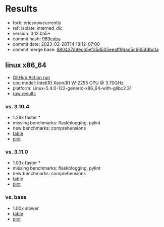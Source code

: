 # Results

- fork: ericsnowcurrently
- ref: isolate_interned_dic
- version: 3.12.0a5+
- commit hash: [969caba](https://github.com/ericsnowcurrently/cpython/commit/969caba)
- commit date: 2023-02-28T14:18:12-07:00
- commit merge base: [880437d4ec65ef35d505eeaff9dad5c6654dbc1a](https://github.com/ericsnowcurrently/cpython/commit/880437d4ec65ef35d505eeaff9dad5c6654dbc1a)

## linux x86_64

- [GitHub Action run](https://github.com/faster-cpython/benchmarking/actions/runs/4326338582)
- cpu model: Intel(R) Xeon(R) W-2255 CPU @ 3.70GHz
- platform: Linux-5.4.0-122-generic-x86_64-with-glibc2.31
- [raw results](bm-20230228-linux-x86_64-ericsnowcurrently-isolate_interned_dic-3.12.0a5%2B-969caba.json)

### vs. 3.10.4

- 1.28x faster \*
- missing benchmarks: flaskblogging, pylint
- new benchmarks: comprehensions
- [table](bm-20230228-linux-x86_64-ericsnowcurrently-isolate_interned_dic-3.12.0a5%2B-969caba-vs-3.10.4.md)
- [plot](bm-20230228-linux-x86_64-ericsnowcurrently-isolate_interned_dic-3.12.0a5%2B-969caba-vs-3.10.4.png)

### vs. 3.11.0

- 1.03x faster \*
- missing benchmarks: flaskblogging, pylint
- new benchmarks: comprehensions
- [table](bm-20230228-linux-x86_64-ericsnowcurrently-isolate_interned_dic-3.12.0a5%2B-969caba-vs-3.11.0.md)
- [plot](bm-20230228-linux-x86_64-ericsnowcurrently-isolate_interned_dic-3.12.0a5%2B-969caba-vs-3.11.0.png)

### vs. base

- 1.00x slower
- [table](bm-20230228-linux-x86_64-ericsnowcurrently-isolate_interned_dic-3.12.0a5%2B-969caba-vs-base.md)
- [plot](bm-20230228-linux-x86_64-ericsnowcurrently-isolate_interned_dic-3.12.0a5%2B-969caba-vs-base.png)

